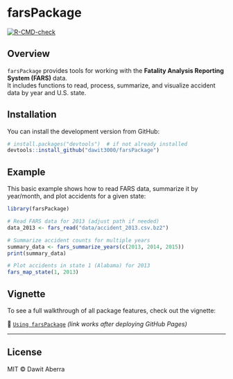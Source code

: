 # farsPackage

[![R-CMD-check](https://github.com/dawit3000/farsPackage/actions/workflows/R-CMD-check.yaml/badge.svg)](https://github.com/dawit3000/farsPackage/actions/workflows/R-CMD-check.yaml)

## Overview

`farsPackage` provides tools for working with the **Fatality Analysis Reporting System (FARS)** data.  
It includes functions to read, process, summarize, and visualize accident data by year and U.S. state.

## Installation

You can install the development version from GitHub:

```r
# install.packages("devtools")  # if not already installed
devtools::install_github("dawit3000/farsPackage")
````

## Example

This basic example shows how to read FARS data, summarize it by year/month, and plot accidents for a given state:

```r
library(farsPackage)

# Read FARS data for 2013 (adjust path if needed)
data_2013 <- fars_read("data/accident_2013.csv.bz2")

# Summarize accident counts for multiple years
summary_data <- fars_summarize_years(c(2013, 2014, 2015))
print(summary_data)

# Plot accidents in state 1 (Alabama) for 2013
fars_map_state(1, 2013)
```

## Vignette

To see a full walkthrough of all package features, check out the vignette:

📄 [`Using farsPackage`](https://dawit3000.github.io/farsPackage/articles/Using_farsPackage.html) *(link works after deploying GitHub Pages)*

---

## License

MIT © Dawit Aberra

```
